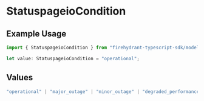 # StatuspageioCondition

## Example Usage

```typescript
import { StatuspageioCondition } from "firehydrant-typescript-sdk/models/components";

let value: StatuspageioCondition = "operational";
```

## Values

```typescript
"operational" | "major_outage" | "minor_outage" | "degraded_performance"
```